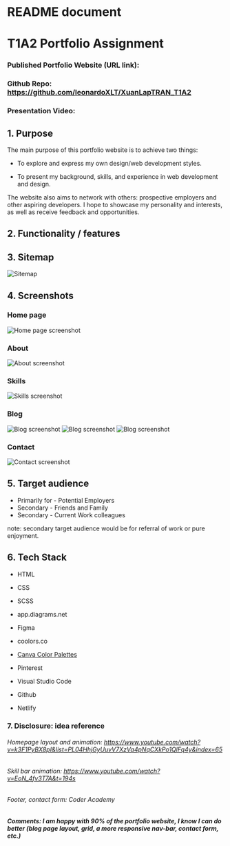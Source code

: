 # README document

# T1A2 Portfolio Assignment
### Published Portfolio Website (URL link):

### Github Repo: https://github.com/leonardoXLT/XuanLapTRAN_T1A2

### Presentation Video:

## 1. Purpose 

The main purpose of this portfolio website is to achieve two things:

- To explore and express my own design/web development styles.

- To present my background, skills, and experience in web development and design.

The website also aims to network with others: prospective employers and other aspiring developers. I hope to showcase my personality and interests, as well as receive feedback and opportunities.

## 2. Functionality / features

## 3. Sitemap

![Sitemap](./docs/sitemap.jpg)


## 4. Screenshots

### Home page
![Home page screenshot](./docs/result/home.JPG)

### About
![About screenshot](./docs/result/about.JPG)

### Skills
![Skills screenshot](./docs/result/skills.JPG)

### Blog
![Blog screenshot](./docs/result/iPhone%2014%20&%2015%20Pro%20Max%20-%2011.jpg)
![Blog screenshot](./docs/result/iPad%20Pro%2011_%20-%2011.jpg)
![Blog screenshot](./docs/result/Desktop%20-%201034.jpg)

### Contact
![Contact screenshot](./docs/result/Contact.JPG)

## 5. Target audience

* Primarily for - Potential Employers
* Secondary - Friends and Family
* Secondary - Current Work colleagues

note: secondary target audience would be for referral of work or pure enjoyment.

## 6. Tech Stack

* HTML
* CSS
* SCSS

* app.diagrams.net
* Figma

* coolors.co
* [Canva Color Palettes](https://www.canva.com/colors/color-palettes/)
* Pinterest

* Visual Studio Code

* Github
* Netlify

### 7. Disclosure: idea reference

###### Homepage layout and animation: https://www.youtube.com/watch?v=k3F1PyBX8pI&list=PL04HhjGyUuvV7XzVa4pNqCXkPo1QlFq4y&index=65

###### Skill bar animation: https://www.youtube.com/watch?v=EoN_4fv3T7A&t=194s

###### Footer, contact form: Coder Academy

##### Comments: I am happy with 90% of the portfolio website, I know I can do better (blog page layout, grid, a more responsive nav-bar, contact form, etc.)